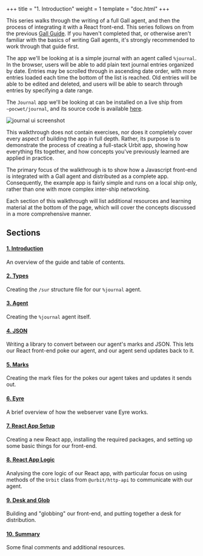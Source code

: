 +++
title = "1. Introduction"
weight = 1
template = "doc.html"
+++

This series walks through the writing of a full Gall agent, and then the process
of integrating it with a React front-end. This series follows on from the
previous [Gall Guide](/docs/userspace/gall-guide/intro). If you haven't
completed that, or otherwise aren't familiar with the basics of writing Gall
agents, it's strongly recommended to work through that guide first.

The app we'll be looking at is a simple journal with an agent called `%journal`.
In the browser, users will be able to add plain text journal entries organized
by date. Entries may be scrolled through in ascending date order, with more
entries loaded each time the bottom of the list is reached. Old entries will be
able to be edited and deleted, and users will be able to search through entries
by specifying a date range.

The `Journal` app we'll be looking at can be installed on a live ship from
`~pocwet/journal`, and its source code is available [here](https://github.com/urbit/docs-examples/tree/main/journal-app).

![journal ui screenshot](https://media.urbit.org/docs/userspace/full-stack-guide/entries.png)

This walkthrough does not contain exercises, nor does it completely cover every
aspect of building the app in full depth. Rather, its purpose is to demonstrate
the process of creating a full-stack Urbit app, showing how everything fits
together, and how concepts you've previously learned are applied in practice.

The primary focus of the walkthrough is to show how a Javascript front-end is
integrated with a Gall agent and distributed as a complete app. Consequently,
the example app is fairly simple and runs on a local ship only, rather than one
with more complex inter-ship networking.

Each section of this walkthrough will list additional resources and learning
material at the bottom of the page, which will cover the concepts discussed in a
more comprehensive manner.

## Sections

#### [1. Introduction](/docs/userspace/gall-2/1-intro)

An overview of the guide and table of contents.

#### [2. Types](/docs/userspace/gall-2/2-types)

Creating the `/sur` structure file for our `%journal` agent.

#### [3. Agent](/docs/userspace/gall-2/3-agent)

Creating the `%journal` agent itself.

#### [4. JSON](/docs/userspace/gall-2/5-json)

Writing a library to convert between our agent's marks and JSON. This lets our
React front-end poke our agent, and our agent send updates back to it.

#### [5. Marks](/docs/userspace/gall-2/4-marks)

Creating the mark files for the pokes our agent takes and updates it sends out.

#### [6. Eyre](/docs/userspace/gall-2/6-eyre)

A brief overview of how the webserver vane Eyre works.

#### [7. React App Setup](/docs/userspace/gall-2/7-react-setup)

Creating a new React app, installing the required packages, and setting up some
basic things for our front-end.

#### [8. React App Logic](/docs/userspace/gall-2/8-http-api)

Analysing the core logic of our React app, with particular focus on using
methods of the `Urbit` class from `@urbit/http-api` to communicate with our
agent.

#### [9. Desk and Glob](/docs/userspace/gall-2/9-web-scries)

Building and "globbing" our front-end, and putting together a desk for
distribution.

#### [10. Summary](/docs/userspace/gall-2/10-final)

Some final comments and additional resources.
